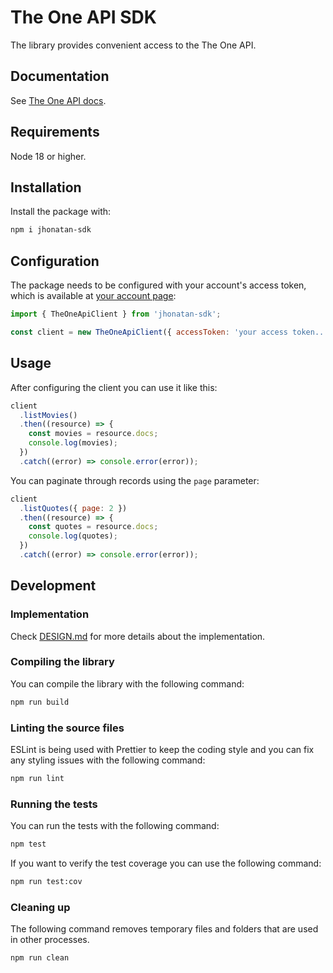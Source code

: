 # The One API SDK

The library provides convenient access to the The One API.

## Documentation

See [The One API docs](https://the-one-api.dev/documentation).

## Requirements

Node 18 or higher.

## Installation

Install the package with:

```bash
npm i jhonatan-sdk
```

## Configuration

The package needs to be configured with your account's access token, which is available at [your account page](https://the-one-api.dev/account):

```javascript
import { TheOneApiClient } from 'jhonatan-sdk';

const client = new TheOneApiClient({ accessToken: 'your access token...' });
```

## Usage

After configuring the client you can use it like this:

```javascript
client
  .listMovies()
  .then((resource) => {
    const movies = resource.docs;
    console.log(movies);
  })
  .catch((error) => console.error(error));
```

You can paginate through records using the `page` parameter:

```javascript
client
  .listQuotes({ page: 2 })
  .then((resource) => {
    const quotes = resource.docs;
    console.log(quotes);
  })
  .catch((error) => console.error(error));
```

## Development

### Implementation

Check [DESIGN.md](DESIGN.md) for more details about the implementation.

### Compiling the library

You can compile the library with the following command:

```bash
npm run build
```

### Linting the source files

ESLint is being used with Prettier to keep the coding style and you can fix any styling
issues with the following command:

```bash
npm run lint
```

### Running the tests

You can run the tests with the following command:

```bash
npm test
```

If you want to verify the test coverage you can use the following command:

```bash
npm run test:cov
```

### Cleaning up

The following command removes temporary files and folders that are used in other processes.

```bash
npm run clean
```
